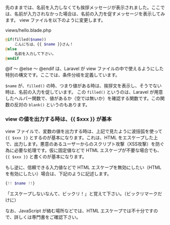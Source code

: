 先のままでは、名前を入力しなくても挨拶メッセージが表示されました。ここでは、名前が入力されなかった場合は、名前の入力を促すメッセージを表示してみます。
view ファイルを以下のように変更します。

views/hello.blade.php
```php
@if(filled($name))
    こんにちは、{{ $name }}さん！
@else
    名前を入力して下さい。
@endif
```

@if ～ @else ～ @endif は、Laravel が view ファイルの中で使えるようにした特別の構文です。ここでは、条件分岐を定義しています。

`$name` が、`filled()` の時、つまり値がある時は、挨拶文を表示し、そうでない時は、名前の入力を促しています。
この `filled()` というのは、Laravel が用意したヘルパー関数で、値があるか（空では無いか）を確認する関数です。この関数の反対の `blank()` というのもあります。

### view の値を出力する時は、{{ $xxx }} が基本

view ファイルで、変数の値を出力する時は、上記で見たように波括弧を使って `{{ $xxx }}` とするのが基本になります。これは、HTML をエスケープした上で、出力します。悪意のあるユーザーからのスクリプト攻撃（XSS攻撃）を防ぐ為に必要な処理です。仮に固定値などで HTML エスケープが不要な場合でも、`{{ $xxx }}` と書くのが基本になります。

もし逆に、信頼できる入力値などで HTML エスケープを無効にしたい（HTML を有効にしたい）場合は、下記のように記述します。

```php
{!! $name !!}
```

「エスケープしないなんて、ビックリ！」と覚えて下さい。（ビックリマークだけに）

なお、JavaScript が絡む場所などでは、HTML エスケープでは不十分ですので、詳しくは専門書をご確認下さい。